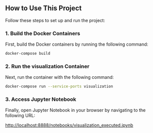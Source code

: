 ## How to Use This Project

Follow these steps to set up and run the project:

### 1. Build the Docker Containers

First, build the Docker containers by running the following command:

```sh
docker-compose build
```

### 2. Run the visualization Container

Next, run the container with the following command:

```sh
docker-compose run --service-ports visualization
```

### 3. Access Jupyter Notebook

Finally, open Jupyter Notebook in your browser by navigating to the following URL:

[http://localhost:8888/notebooks/visualization_executed.ipynb](http://localhost:8888/notebooks/visualization_executed.ipynb)
